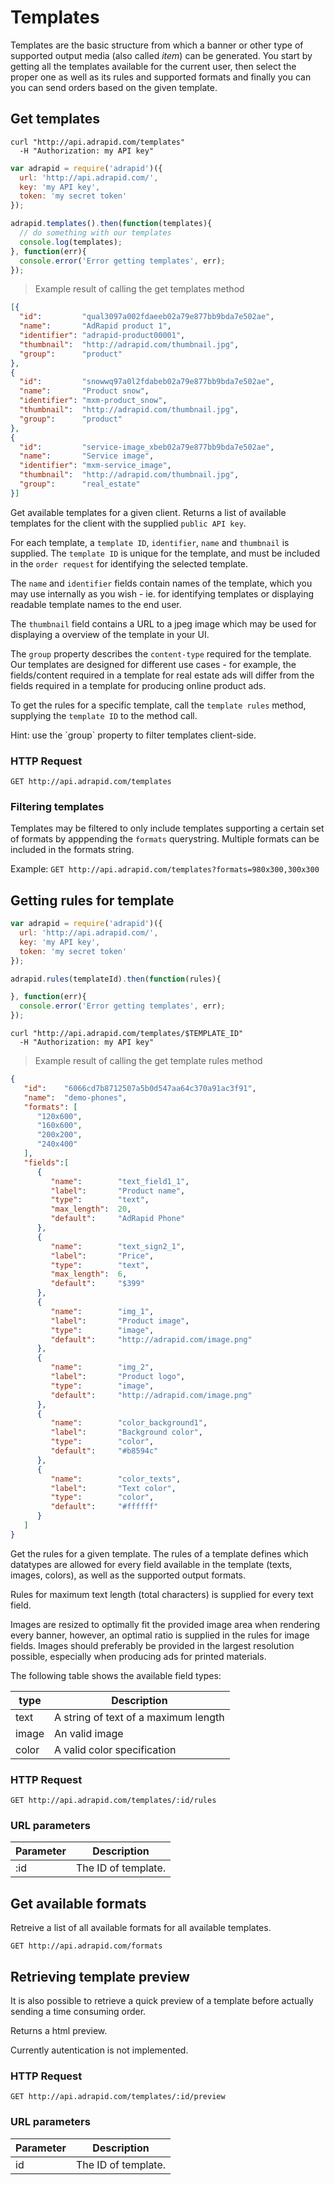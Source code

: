 # Templates

Templates are the basic structure from which a banner or other type of
supported output media (also called *item*) can be generated.
You start by getting all the templates available for the current user, then select the
proper one as well as its rules and supported formats and finally you can you can
send orders based on the given template.

## Get templates

```shell
curl "http://api.adrapid.com/templates"
  -H "Authorization: my API key"
```

```javascript
var adrapid = require('adrapid')({
  url: 'http://api.adrapid.com/',
  key: 'my API key',
  token: 'my secret token'
});

adrapid.templates().then(function(templates){
  // do something with our templates
  console.log(templates);
}, function(err){
  console.error('Error getting templates', err);
});

```

> Example result of calling the get templates method

```json
[{
  "id":         "qual3097a002fdaeeb02a79e877bb9bda7e502ae",
  "name":       "AdRapid product 1",
  "identifier": "adrapid-product00001",
  "thumbnail":  "http://adrapid.com/thumbnail.jpg",
  "group":      "product"
},
{
  "id":         "snowwq97a0l2fdabeb02a79e877bb9bda7e502ae",
  "name":       "Product snow",
  "identifier": "mxm-product_snow",
  "thumbnail":  "http://adrapid.com/thumbnail.jpg",
  "group":      "product"
},
{
  "id":         "service-image_xbeb02a79e877bb9bda7e502ae",
  "name":       "Service image",
  "identifier": "mxm-service_image",
  "thumbnail":  "http://adrapid.com/thumbnail.jpg",
  "group":      "real_estate"
}]
```

Get available templates for a given client. Returns a list of available templates for the client with the supplied `public API key`.

For each template, a `template ID`, `identifier`, `name` and `thumbnail` is supplied. The `template ID` is unique for the template, and must be included in the `order request` for identifying the selected template. 

The `name` and `identifier` fields contain names of the template, which you may use internally as you wish - ie. for identifying templates or displaying readable template names to the end user.

The `thumbnail` field contains a URL to a jpeg image which may be used for displaying a overview of the template in your UI.

The `group` property describes the `content-type` required for the template. Our templates are designed for different use cases - for example, the fields/content required in a template for real estate ads will differ from the fields required in a template for producing online product ads.

To get the rules for a specific template, call the `template rules` method, supplying the `template ID` to the method call.

<aside class="success">
Hint: use the `group` property to filter templates client-side. 
</aside>

### HTTP Request

`GET http://api.adrapid.com/templates`



### Filtering templates

Templates may be filtered to only include templates supporting a certain set of formats by apppending the `formats` querystring. 
Multiple formats can be included in the formats string.

Example: `GET http://api.adrapid.com/templates?formats=980x300,300x300`


## Getting rules for template

```javascript
var adrapid = require('adrapid')({
  url: 'http://api.adrapid.com/',
  key: 'my API key',
  token: 'my secret token'
});

adrapid.rules(templateId).then(function(rules){

}, function(err){
  console.error('Error getting templates', err);
});

```

```shell
curl "http://api.adrapid.com/templates/$TEMPLATE_ID"
  -H "Authorization: my API key"
```

> Example result of calling the get template rules method

```json
{
   "id":    "6066cd7b8712507a5b0d547aa64c370a91ac3f91",
   "name":  "demo-phones",
   "formats": [
      "120x600",
      "160x600",
      "200x200",
      "240x400"
   ],
   "fields":[
      {
         "name":        "text_field1_1",
         "label":       "Product name",
         "type":        "text",
         "max_length":  20,
         "default":     "AdRapid Phone"
      },
      {
         "name":        "text_sign2_1",
         "label":       "Price",
         "type":        "text",
         "max_length":  6,
         "default":     "$399"
      },
      {
         "name":        "img_1",
         "label":       "Product image",
         "type":        "image",
         "default":     "http://adrapid.com/image.png"
      },
      {
         "name":        "img_2",
         "label":       "Product logo",
         "type":        "image",
         "default":     "http://adrapid.com/image.png"
      },
      {
         "name":        "color_background1",
         "label":       "Background color",
         "type":        "color",
         "default":     "#b8594c"
      },
      {
         "name":        "color_texts",
         "label":       "Text color",
         "type":        "color",
         "default":     "#ffffff"
      }
   ]
}
```

Get the rules for a given template. The rules of a template defines which datatypes are allowed for every field available in the template (texts, images, colors), as well as the supported output formats.

Rules for maximum text length (total characters) is supplied for every text field.

Images are resized to optimally fit the provided image area when rendering every banner, however, an optimal ratio is supplied in the rules for image fields. Images should preferably be provided in the largest resolution possible, especially when producing ads for printed materials.


The following table shows the available field types:

type | Description
--------- | -----------
text | A string of text of a maximum length
image | An valid image
color | A valid color specification

### HTTP Request

`GET http://api.adrapid.com/templates/:id/rules`


### URL parameters

Parameter | Description
--------- | -----------
:id | The ID of template.


## Get available formats

Retreive a list of all available formats for all available templates.

`GET http://api.adrapid.com/formats`


## Retrieving template preview

It is also possible to retrieve a quick preview of a template before actually sending
a time consuming order.

Returns a html preview.

<aside class="warning">Currently autentication is not implemented.</aside>

### HTTP Request

`GET http://api.adrapid.com/templates/:id/preview`

### URL parameters

Parameter | Description
--------- | -----------
id | The ID of template.

